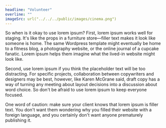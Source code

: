 ```yaml
---
headline: "Volunteer"
overline: ""
imageSrc: url("../../../public/images/cinema.png")
---
```


So when is it okay to use lorem ipsum? First, lorem ipsum works well for staging. It's like the props in a furniture store—filler text makes it look like someone is home. The same Wordpress template might eventually be home to a fitness blog, a photography website, or the online journal of a cupcake fanatic. Lorem ipsum helps them imagine what the lived-in website might look like.

Second, use lorem ipsum if you think the placeholder text will be too distracting. For specific projects, collaboration between copywriters and designers may be best, however, like Karen McGrane said, draft copy has a way of turning any meeting about layout decisions into a discussion about word choice. So don't be afraid to use lorem ipsum to keep everyone focused.

One word of caution: make sure your client knows that lorem ipsum is filler text. You don't want them wondering why you filled their website with a foreign language, and you certainly don't want anyone prematurely publishing it.
